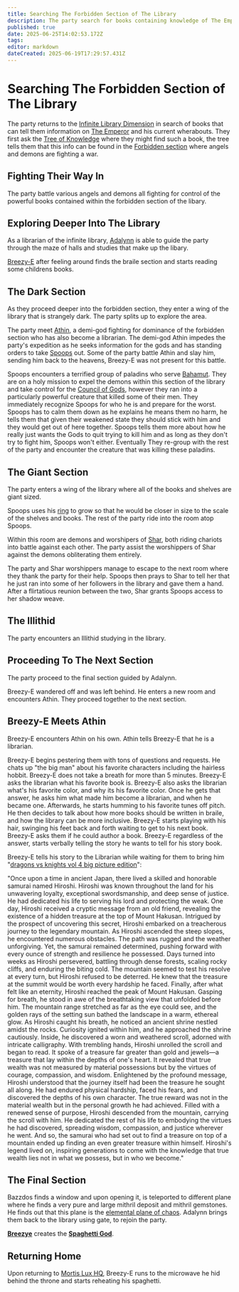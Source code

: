 ```yaml
---
title: Searching The Forbidden Section of The Library
description: The party search for books containing knowledge of The Emperor
published: true
date: 2025-06-25T14:02:53.172Z
tags: 
editor: markdown
dateCreated: 2025-06-19T17:29:57.431Z
---
```


# Searching The Forbidden Section of The Library
The party returns to the [Infinite Library Dimension](/locations/Library-Dimension) in search of books that can tell them information on [The Emperor](/characters/Emperor) and his current wherabouts. They first ask the [Tree of Knowledge](/characters/Tree-of-Knowledge) where they might find such a book, the tree tells them that this info can be found in the [Forbidden section](/locations/library-dimension/the-forbidden-section) where angels and demons are fighting a war.


## Fighting Their Way In
The party battle various angels and demons all fighting for control of the powerful books contained within the forbidden section of the libary.


## Exploring Deeper Into The Library
As a librarian of the infinite library, [Adalynn](/characters/adalynn) is able to guide the party through the maze of halls and studies that make up the libary.

[Breezy-E](/characters/breezy) after feeling around finds the braile section and starts reading some childrens books.



## The Dark Section
As they proceed deeper into the forbidden section, they enter a wing of the library that is strangely dark. The party splits up to explore the area. 

The party meet [Athin](/characters/athin), a demi-god fighting for dominance of the forbidden section who has also become a librarian. The demi-god Athin impedes the party's expedition as he seeks information for the gods and has standing orders to take [Spoops](/characters/spoops) out. Some of the party battle Athin and slay him, sending him back to the heavens, Breezy-E was not present for this battle. 

Spoops encounters a terrified group of paladins who serve [Bahamut](/characters/bahamut). They are on a holy mission to expel the demons within this section of the library and take control for the [Council of Gods](/organizations/the-council-of-gods), however they ran into a particularly powerful creature that killed some of their men. They immediately recognize Spoops for who he is and prepare for the worst. Spoops has to calm them down as he explains he means them no harm, he tells them that given their weakened state they should stick with him and they would get out of here together. Spoops tells them more about how he really just wants the Gods to quit trying to kill him and as long as they don't try to fight him, Spoops won't either. Eventually They re-group with the rest of the party and encounter the creature that was killing these paladins.


## The Giant Section
The party enters a wing of the library where all of the books and shelves are giant sized. 

Spoops uses his [ring](/items/Ring-Of-Magnificent-Size) to grow so that he would be closer in size to the scale of the shelves and books. The rest of the party ride into the room atop Spoops.

Within this room are demons and worshipers of [Shar](/characters/shar), both riding chariots into battle against each other. The party assist the worshippers of Shar against the demons obliterating them entirely.

The party and Shar worshippers manage to escape to the next room where they thank the party for their help. Spoops then prays to Shar to tell her that he just ran into some of her followers in the library and gave them a hand. After a flirtatious reunion between the two, Shar grants Spoops access to her shadow weave.


## The Illithid
The party encounters an Illithid studying in the library. 


## Proceeding To The Next Section
The party proceed to the final section guided by Adalynn. 

Breezy-E wandered off and was left behind. He enters a new room and encounters Athin. They proceed together to the next section.


## Breezy-E Meets Athin
Breezy-E encounters Athin on his own. Athin tells Breezy-E that he is a librarian.

Breezy-E begins pestering them with tons of questions and requests. He chats up "the big man" about his favorite characters including the hairless hobbit. Breezy-E does not take a breath for more than 5 minutes. Breezy-E asks the librarian what his favorite book is. Breezy-E also asks the librarian what's his favorite color, and why its his favorite color. Once he gets that answer, he asks him what made him become a librarian, and when he became one. Afterwards, he starts humming to his favorite tunes off pitch. He then decides to talk about how more books should be written in braile, and how the library can be more inclusive. Breezy-E starts playing with his hair, swinging his feet back and forth waiting to get to his next book. Breezy-E asks them if he could author a book. Breezy-E regardless of the answer, starts verbally telling the story he wants to tell for his story book.

Breezy-E tells his story to the Librarian while waiting for them to bring him "[dragons vs knights vol 4 big picture edition](/items/dragons-vs-knights-big-picture-edition)": 

"Once upon a time in ancient Japan, there lived a skilled and honorable samurai named Hiroshi. Hiroshi was known throughout the land for his unwavering loyalty, exceptional swordsmanship, and deep sense of justice. He had dedicated his life to serving his lord and protecting the weak. One day, Hiroshi received a cryptic message from an old friend, revealing the existence of a hidden treasure at the top of Mount Hakusan. Intrigued by the prospect of uncovering this secret, Hiroshi embarked on a treacherous journey to the legendary mountain. As Hiroshi ascended the steep slopes, he encountered numerous obstacles. The path was rugged and the weather unforgiving. Yet, the samurai remained determined, pushing forward with every ounce of strength and resilience he possessed. Days turned into weeks as Hiroshi persevered, battling through dense forests, scaling rocky cliffs, and enduring the biting cold. The mountain seemed to test his resolve at every turn, but Hiroshi refused to be deterred. He knew that the treasure at the summit would be worth every hardship he faced. Finally, after what felt like an eternity, Hiroshi reached the peak of Mount Hakusan. Gasping for breath, he stood in awe of the breathtaking view that unfolded before him. The mountain range stretched as far as the eye could see, and the golden rays of the setting sun bathed the landscape in a warm, ethereal glow. As Hiroshi caught his breath, he noticed an ancient shrine nestled amidst the rocks. Curiosity ignited within him, and he approached the shrine cautiously. Inside, he discovered a worn and weathered scroll, adorned with intricate calligraphy. With trembling hands, Hiroshi unrolled the scroll and began to read. It spoke of a treasure far greater than gold and jewels—a treasure that lay within the depths of one's heart. It revealed that true wealth was not measured by material possessions but by the virtues of courage, compassion, and wisdom. Enlightened by the profound message, Hiroshi understood that the journey itself had been the treasure he sought all along. He had endured physical hardship, faced his fears, and discovered the depths of his own character. The true reward was not in the material wealth but in the personal growth he had achieved. Filled with a renewed sense of purpose, Hiroshi descended from the mountain, carrying the scroll with him. He dedicated the rest of his life to embodying the virtues he had discovered, spreading wisdom, compassion, and justice wherever he went. And so, the samurai who had set out to find a treasure on top of a mountain ended up finding an even greater treasure within himself. Hiroshi's legend lived on, inspiring generations to come with the knowledge that true wealth lies not in what we possess, but in who we become."


## The Final Section
Bazzdos finds a window and upon opening it, is teleported to different plane where he finds a very pure and large mithril deposit and mithril gemstones. He finds out that this plane is the [elemental plane of chaos](/locations/elemental-plane-of-chaos). Adalynn brings them back to the library using gate, to rejoin the party.

**[Breezye](/characters/breezye)** creates the **[Spaghetti God](/entities/spaghetti-god)**.  


## Returning Home
Upon returning to [Mortis Lux HQ](/locations/mortis-lux-hq), Breezy-E runs to the microwave he hid behind the throne and starts reheating his spaghetti.
